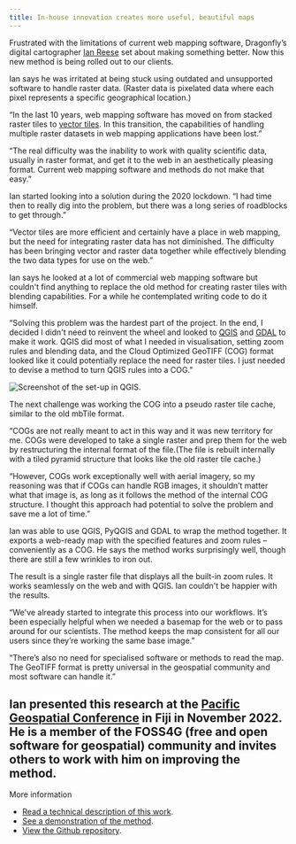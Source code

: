 ```yaml
---
title: In-house innovation creates more useful, beautiful maps
---
```


Frustrated with the limitations of current web mapping software, Dragonfly’s
digital cartographer [Ian Reese](/people/reese-ian.html) set about making
something better. Now this new method is being rolled out to our clients.

<!--more-->

Ian says he was irritated at being stuck using outdated and unsupported software
 to handle raster data. (Raster data is pixelated data where each pixel
   represents a specific geographical location.)

“In the last 10 years, web mapping software has moved on from stacked raster
tiles to [vector tiles](https://en.wikipedia.org/wiki/Vector_tiles). In this
transition, the capabilities of handling multiple raster datasets in web mapping
applications have been lost.”

“The real difficulty was the inability to work with quality scientific data,
usually in raster format, and get it to the web in an aesthetically pleasing
format. Current web mapping software and methods do not make that easy.”

Ian started looking into a solution during the 2020 lockdown. “I had time then
to really dig into the problem, but there was a long series of roadblocks to get
through.”

“Vector tiles are more efficient and certainly have a place in web mapping, but
the need for integrating raster data has not diminished. The difficulty has been
bringing vector and raster data together while effectively blending the two data
types for use on the web.”

Ian says he looked at a lot of commercial web mapping software but couldn't find
 anything to replace the old method for creating raster tiles with blending
 capabilities. For a while he contemplated writing code to do it himself.

“Solving this problem was the hardest part of the project. In the end, I decided
I didn't need to reinvent the wheel and looked to [QGIS](https://qgis.org/en/site/)
and [GDAL](https://gdal.org) to make it work. QGIS did most of what I needed in
 visualisation, setting zoom rules and blending data, and the Cloud Optimized
 GeoTIFF (COG) format looked like it could potentially replace the need for raster
  tiles. I just needed to devise a method to turn QGIS rules into a COG."

![Screenshot of the set-up in QGIS.](/news/2023-01-17-web-mapping-software/mapping-screenshot.jpg)

The next challenge was working the COG into a pseudo raster tile cache, similar
to the old mbTile format.

“COGs are not really meant to act in this way and it was new territory for me.
COGs were developed to take a single raster and prep them for the web by
restructuring the internal format of the file.(The file is rebuilt internally
  with a tiled pyramid structure that looks like the old raster tile cache.)

“However, COGs work exceptionally well with aerial imagery, so my reasoning was
that if COGs can handle RGB images, it shouldn’t matter what that image is, as
long as it follows the method of the internal COG structure. I thought this
approach had potential to solve the problem and save me a lot of time.”

Ian was able to use QGIS, PyQGIS and GDAL to wrap the method together. It
exports a web-ready map with the specified features and zoom rules – conveniently
as a COG. He says the method works surprisingly well, though there are still a few
wrinkles to iron out.

The result is a single raster file that displays all the built-in zoom rules.
It works seamlessly on the web and with QGIS. Ian couldn't be happier with the
results.

“We've already started to integrate this process into our workflows. It’s been
especially helpful when we needed a basemap for the web or to pass around for
our scientists. The method keeps the map consistent for all our users since
they’re working the same base image.”

“There’s also no need for specialised software or methods to read the map. The
GeoTIFF format is pretty universal in the geospatial community and most software
can handle it.”

Ian presented this research at the [Pacific Geospatial Conference](https://www.osgeo.org/events/pacific-geospatial-conference-2022/) in Fiji in November 2022. He is a member of the
FOSS4G (free and open software for geospatial) community and invites others to work with him on improving the
  method.
---

More information  

* [Read a technical description of this work](https://xycarto.com/2022/11/26/qgis-to-stylized-cogs/).
* [See a demonstration of the method](https://dragonfly-science.github.io/qgis-cog-tiler/).
* [View the Github repository](https://github.com/dragonfly-science/qgis-cog-tiler).
